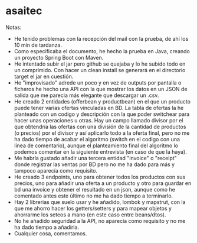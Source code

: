 # asaitec

Notas:

- He tenido problemas con la recepción del mail con la prueba, de ahí los 10 min de tardanza.
- Como especificaba el documento, he hecho la prueba en Java, creando un proyecto Spring Boot con Maven.
- He intentado subir el jar pero github se quejaba y lo he subido todo en un comprimido. Con hacer un clean install se generará en el directorio target el jar en cuestión.
- He "improvisado" adrede un poco y en vez de outputs por pantalla o ficheros he hecho una API con la que mostrar los datos en un JSON de salida que me parecia más elegante que descargar un .csv.
- He creado 2 entidades (offerbean y productbean) en el que un producto puede tener varias ofertas vinculadas en BD. La tabla de ofertas la he planteado con un codigo y descripción con la que poder switchear para hacer unas operaciones u otras. Hay un campo llamado divisor por el que obtendría las ofertas con una división de la cantidad de productos (o precios) por el divisor y así aplicarlo todo a la oferta final, pero no me ha dado tiempo de acabar el algoritmo (switch en el codigo con una línea de comentario), aunque el planteamiento final del algoritmo lo podemos comentar en la siguiente entrevista (en caso de que la haya).
- Me habría gustado añadir una tercera entidad "invoice" o "receipt" donde registrar las ventas por BD pero no me ha dado para más y tampoco aparecía como requisito.
- He creado 3 endpoints, uno para obtener todos los productos con sus precios, uno para añadir una oferta a un producto y otro para guardar en bd una invoice y obtener el resultado en un json, aunque como he comentado antes este último no me ha dado tiempo a terminarlo.
- Hay 2 librerias que suelo usar y he añadido, lombok y mapstrut, con la que me ahorro hacer los getters/setters y para mapear objetos y ahorrarme los seteos a mano (en este caso entre beans/dtos).
- No he añadido seguridad a la API, no aparecía como requisito y no me ha dado tiempo a añadirla.
- Cualquier cosa, comentamos.

